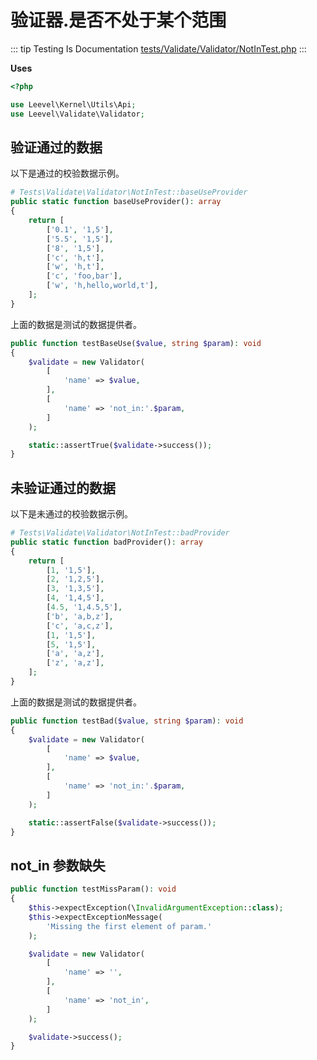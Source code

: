 # 验证器.是否不处于某个范围

::: tip Testing Is Documentation
[tests/Validate/Validator/NotInTest.php](https://github.com/hunzhiwange/framework/blob/master/tests/Validate/Validator/NotInTest.php)
:::

**Uses**

``` php
<?php

use Leevel\Kernel\Utils\Api;
use Leevel\Validate\Validator;
```

## 验证通过的数据

以下是通过的校验数据示例。

``` php
# Tests\Validate\Validator\NotInTest::baseUseProvider
public static function baseUseProvider(): array
{
    return [
        ['0.1', '1,5'],
        ['5.5', '1,5'],
        ['8', '1,5'],
        ['c', 'h,t'],
        ['w', 'h,t'],
        ['c', 'foo,bar'],
        ['w', 'h,hello,world,t'],
    ];
}
```

上面的数据是测试的数据提供者。

``` php
public function testBaseUse($value, string $param): void
{
    $validate = new Validator(
        [
            'name' => $value,
        ],
        [
            'name' => 'not_in:'.$param,
        ]
    );

    static::assertTrue($validate->success());
}
```

## 未验证通过的数据

以下是未通过的校验数据示例。

``` php
# Tests\Validate\Validator\NotInTest::badProvider
public static function badProvider(): array
{
    return [
        [1, '1,5'],
        [2, '1,2,5'],
        [3, '1,3,5'],
        [4, '1,4,5'],
        [4.5, '1,4.5,5'],
        ['b', 'a,b,z'],
        ['c', 'a,c,z'],
        [1, '1,5'],
        [5, '1,5'],
        ['a', 'a,z'],
        ['z', 'a,z'],
    ];
}
```

上面的数据是测试的数据提供者。

``` php
public function testBad($value, string $param): void
{
    $validate = new Validator(
        [
            'name' => $value,
        ],
        [
            'name' => 'not_in:'.$param,
        ]
    );

    static::assertFalse($validate->success());
}
```

## not_in 参数缺失

``` php
public function testMissParam(): void
{
    $this->expectException(\InvalidArgumentException::class);
    $this->expectExceptionMessage(
        'Missing the first element of param.'
    );

    $validate = new Validator(
        [
            'name' => '',
        ],
        [
            'name' => 'not_in',
        ]
    );

    $validate->success();
}
```